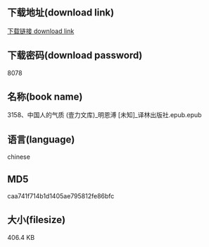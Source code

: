 ## 下载地址(download link)
[下载链接 download link](https://voluble-croquembouche-d321dc.netlify.app/?s=3158%E3%80%81%E4%B8%AD%E5%9B%BD%E4%BA%BA%E7%9A%84%E6%B0%94%E8%B4%A8+%28%E5%A3%B9%E5%8A%9B%E6%96%87%E5%BA%93%29_%E6%98%8E%E6%81%A9%E6%BA%A5+%5B%E6%9C%AA%E7%9F%A5%5D_%E8%AF%91%E6%9E%97%E5%87%BA%E7%89%88%E7%A4%BE.epub)

## 下载密码(download password)
8078

## 名称(book name)
3158、中国人的气质 (壹力文库)_明恩溥 [未知]_译林出版社.epub.epub

## 语言(language)
chinese

## MD5
caa741f714b1d1405ae795812fe86bfc

## 大小(filesize)
406.4 KB
